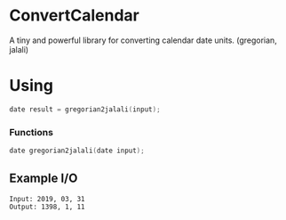 # ConvertCalendar

A tiny and powerful library for converting calendar date units. (gregorian, jalali)

# Using

```c
date result = gregorian2jalali(input);
```

### Functions

```c
date gregorian2jalali(date input);
```

## Example I/O

```
Input: 2019, 03, 31
Output: 1398, 1, 11
```
